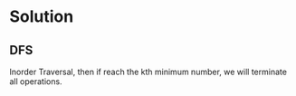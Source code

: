 # Solution
## DFS
Inorder Traversal, then if reach the kth minimum number, we will terminate all operations.
